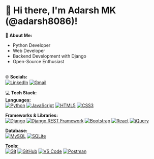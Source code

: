 # 👋 Hi there, I'm Adarsh MK (@adarsh8086)!

💫 **About Me:**
- Python Developer
- Web Developer
- Backend Development with Django
- Open-Source Enthusiast <br> <br>

🌐 **Socials:**  
[![LinkedIn](https://img.shields.io/badge/LinkedIn-0077B5?style=for-the-badge&logo=linkedin&logoColor=white)](https://www.linkedin.com/in/adarshmk-dev)  [![Gmail](https://img.shields.io/badge/Email-D14836?style=for-the-badge&logo=gmail&logoColor=white)](mailto:adarshmk882@gmail.com)

💻 **Tech Stack:**  
**Languages:**  
[![Python](https://img.shields.io/badge/Python-3776AB?style=for-the-badge&logo=python&logoColor=white)](https://www.python.org/)  [![JavaScript](https://img.shields.io/badge/JavaScript-F7DF1E?style=for-the-badge&logo=javascript&logoColor=black)](https://www.javascript.com/)  [![HTML5](https://img.shields.io/badge/HTML5-E34F26?style=for-the-badge&logo=html5&logoColor=white)](https://developer.mozilla.org/en-US/docs/Web/HTML)  [![CSS3](https://img.shields.io/badge/CSS3-1572B6?style=for-the-badge&logo=css3&logoColor=white)](https://developer.mozilla.org/en-US/docs/Web/CSS)

**Frameworks & Libraries:**  
[![Django](https://img.shields.io/badge/Django-092E20?style=for-the-badge&logo=django&logoColor=white)](https://www.djangoproject.com/)  [![Django REST Framework](https://img.shields.io/badge/DRF-092E20?style=for-the-badge&logo=django&logoColor=white)](https://www.django-rest-framework.org/)  [![Bootstrap](https://img.shields.io/badge/Bootstrap-7952B3?style=for-the-badge&logo=bootstrap&logoColor=white)](https://getbootstrap.com/)  [![React](https://img.shields.io/badge/React-61DAFB?style=for-the-badge&logo=react&logoColor=black)](https://reactjs.org/)  [![jQuery](https://img.shields.io/badge/jQuery-0769AD?style=for-the-badge&logo=jquery&logoColor=white)](https://jquery.com/)

**Database:**  
[![MySQL](https://img.shields.io/badge/MySQL-4479A1?style=for-the-badge&logo=mysql&logoColor=white)](https://www.mysql.com/)  [![SQLite](https://img.shields.io/badge/SQLite-003B57?style=for-the-badge&logo=sqlite&logoColor=white)](https://www.sqlite.org/)

**Tools:**  
[![Git](https://img.shields.io/badge/Git-F05032?style=for-the-badge&logo=git&logoColor=white)](https://git-scm.com/)  [![GitHub](https://img.shields.io/badge/GitHub-181717?style=for-the-badge&logo=github&logoColor=white)](https://github.com/)  [![VS Code](https://img.shields.io/badge/Visual%20Studio%20Code-007ACC?style=for-the-badge&logo=visual-studio-code&logoColor=white)](https://code.visualstudio.com/)  [![Postman](https://img.shields.io/badge/Postman-FF6C37?style=for-the-badge&logo=postman&logoColor=white)](https://www.postman.com/)
